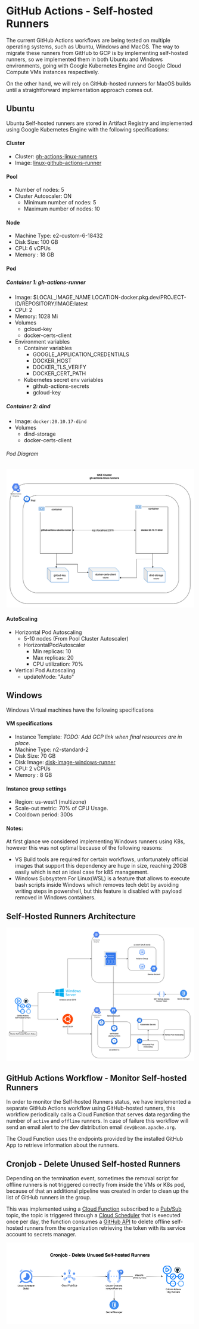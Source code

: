<!--
    Licensed to the Apache Software Foundation (ASF) under one
    or more contributor license agreements.  See the NOTICE file
    distributed with this work for additional information
    regarding copyright ownership.  The ASF licenses this file
    to you under the Apache License, Version 2.0 (the
    "License"); you may not use this file except in compliance
    with the License.  You may obtain a copy of the License at

      http://www.apache.org/licenses/LICENSE-2.0

    Unless required by applicable law or agreed to in writing, software
    distributed under the License is distributed on an "AS IS" BASIS,
    WITHOUT WARRANTIES OR CONDITIONS OF ANY KIND, either express or implied.
    See the License for the specific language governing permissions and
    limitations under the License.
-->
# GitHub Actions - Self-hosted Runners
The current GitHub Actions workflows are being tested on multiple operating systems, such as Ubuntu, Windows and MacOS. The way to migrate these runners from GitHub to GCP is by implementing self-hosted runners, so we implemented them in both Ubuntu and Windows environments, going with Google Kubernetes Engine and Google Cloud Compute VMs instances respectively.

On the other hand, we will rely on GitHub-hosted runners for MacOS builds until a straightforward implementation approach comes out.

## Ubuntu
Ubuntu Self-hosted runners are stored in Artifact Registry and implemented using Google Kubernetes Engine with the following specifications:

#### Cluster
* Cluster: [gh-actions-linux-runners](https://console.cloud.google.com/kubernetes/clusters/details/us-central1-a/gh-actions-linux-runners/details?project=apache-beam-testing)
* Image: [linux-github-actions-runner](https://console.cloud.google.com/artifacts/docker/apache-beam-testing/us-central1/beam-github-actions/linux-github-actions-runner?project=apache-beam-testing)

#### Pool
* Number of nodes: 5
* Cluster Autoscaler: ON
  * Minimum number of nodes: 5
  * Maximum number of nodes: 10

#### Node
* Machine Type: e2-custom-6-18432
* Disk Size: 100 GB
* CPU: 6 vCPUs
* Memory : 18 GB

#### Pod
##### Container 1: gh-actions-runner
* Image: $LOCAL_IMAGE_NAME LOCATION-docker.pkg.dev/PROJECT-ID/REPOSITORY/IMAGE:latest
* CPU: 2
* Memory: 1028 Mi
* Volumes
  * gcloud-key
  * docker-certs-client
* Environment variables
  * Container variables
    * GOOGLE_APPLICATION_CREDENTIALS
    * DOCKER_HOST
    * DOCKER_TLS_VERIFY
    * DOCKER_CERT_PATH
  * Kubernetes secret env variables
    * github-actions-secrets
    * gcloud-key
    
##### Container 2: dind
* Image: `docker:20.10.17-dind`
* Volumes
  * dind-storage
  * docker-certs-client

###### Pod Diagram
![PodDiagram](diagrams/gh-actions-k8s-runners-pod.png)

#### AutoScaling
* Horizontal Pod Autoscaling
  * 5-10 nodes (From Pool Cluster Autoscaler)
  * HorizontalPodAutoscaler
    * Min replicas: 10
    * Max replicas: 20
    * CPU utilization: 70%
* Vertical Pod Autoscaling
  * updateMode: "Auto"


## Windows
Windows Virtual machines have the following specifications

#### VM specifications
* Instance Template: _TODO: Add GCP link when final resources are in place._
* Machine Type: n2-standard-2
* Disk Size: 70 GB
* Disk Image: [disk-image-windows-runner](https://console.cloud.google.com/compute/imagesDetail/projects/apache-beam-testing/global/images/disk-image-windows-runner?project=apache-beam-testing)
* CPU: 2 vCPUs
* Memory : 8 GB

#### Instance group settings
* Region: us-west1 (multizone)
* Scale-out metric: 70% of CPU Usage.
* Cooldown period: 300s

#### Notes:
At first glance we considered implementing Windows runners using K8s, however this was not optimal because of the following reasons:

* VS Build tools are required for certain workflows, unfortunately official images that support this dependency are huge in size, reaching 20GB easily which is not an ideal case for k8S management.
* Windows Subsystem For Linux(WSL) is a feature that allows to execute bash scripts inside Windows which removes tech debt by avoiding writing steps in powershell, but this feature is disabled with payload removed in Windows containers.


## Self-Hosted Runners Architecture
![Diagram](diagrams/self-hosted-runners-architecture.png)


## GitHub Actions Workflow - Monitor Self-hosted Runners

In order to monitor the Self-hosted Runners status, we have implemented a separate GitHub Actions workflow using GitHub-hosted runners, this workflow periodically calls a Cloud Function that serves data regarding the number of `active` and `offline` runners. In case of failure this workflow will send an email
alert to the dev distribution email `dev@beam.apache.org`.

The Cloud Function uses the endpoints provided by the installed GitHub App to retrieve information about the runners.

## Cronjob - Delete Unused Self-hosted Runners

Depending on the termination event, sometimes the removal script for offline runners is not triggered correctly from inside the VMs or K8s pod, because of that an additional pipeline was created in order to clean up the list of GitHub runners in the group.

This was implemented using a [Cloud Function](https://console.cloud.google.com/functions/details/us-central1/remove-self-hosted-runners-group?env=gen1&project=apache-beam-testing&tab=source) subscribed to a [Pub/Sub](https://console.cloud.google.com/cloudpubsub/topic/detail/remove-runners?referrer=search&project=apache-beam-testing) topic, the topic is triggered through a [Cloud Scheduler](https://console.cloud.google.com/cloudscheduler/jobs/edit/us-central1/runners-clean-up-schedule?project=apache-beam-testing) that is executed once per day, the function consumes a [GitHub API](https://docs.github.com/en/rest/reference/actions#delete-a-self-hosted-runner-from-an-organization) to delete offline self-hosted runners from the organization retrieving the token with its service account to secrets manager.


![Delete Offline Self-hosted Runners](diagrams/self-hosted-runners-delete-function.png)
